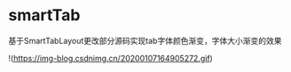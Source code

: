 # smartTab
基于SmartTabLayout更改部分源码实现tab字体颜色渐变，字体大小渐变的效果

!(https://img-blog.csdnimg.cn/20200107164905272.gif)
